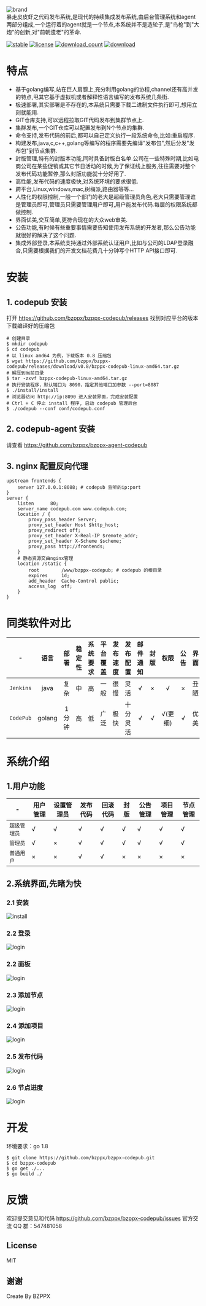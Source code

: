 
![brand](/docs/guide_res/images/brand.png)   
暴走皮皮虾之代码发布系统,是现代的持续集成发布系统,由后台管理系统和agent两部分组成,一个运行着的agent就是一个节点,本系统并不是造轮子,是"鸟枪"到"大炮"的创新,对"前朝遗老"的革命.

[![stable](https://img.shields.io/badge/stable-stable-green.svg)](https://github.com/bzppx/bzppx-codepub/) [![license](https://img.shields.io/github/license/bzppx/bzppx-codepub.svg?style=plastic)]() [![download_count](https://img.shields.io/github/downloads/bzppx/bzppx-codepub/total.svg?style=plastic)](https://github.com/bzppx/bzppx-codepub/releases) [![download](https://img.shields.io/github/release/bzppx/bzppx-codepub.svg?style=plastic)](https://github.com/bzppx/bzppx-codepub/releases)   

# 特点
- 基于golang编写,站在巨人肩膀上,充分利用golang的协程,channel还有高并发的特点,甩其它基于虚拟机或者解释性语言编写的发布系统几条街.
- 极速部署,其实部署是不存在的,本系统只需要下载二进制文件执行即可,想用立刻就能用.
- GIT仓库支持,可以远程拉取GIT代码发布到集群节点上.
- 集群发布,一个GIT仓库可以配置发布到N个节点的集群.
- 命令支持,发布代码的前后,都可以自己定义执行一段系统命令,比如:重启程序.
- 构建发布,java,c,c++,golang等编写的程序需要先编译"发布包",然后分发"发布包"到节点集群.
- 封版管理,特有的封版本功能,同时具备封版白名单.公司在一些特殊时期,比如电商公司在某些促销或其它节日活动的时候,为了保证线上服务,往往需要对整个发布代码功能暂停,那么封版功能就十分好用了.
- 高性能,发布代码的速度极快,对系统环境的要求很低.
- 跨平台,Linux,windows,mac,树梅派,路由器等等...
- 人性化的权限控制,一般一个部门的老大是超级管理员角色,老大只需要管理谁是管理员即可,管理员只需要管理用户即可,用户能发布代码.每层的权限系统都做控制.
- 界面优美,交互简单,更符合现在的大众web审美.
- 公告功能,有时候有些重要事情需要告知使用发布系统的开发者,那么公告功能就很好的解决了这个问题.
- 集成外部登录,本系统支持通过外部系统认证用户,比如与公司的LDAP登录融合,只需要根据我们的开发文档花费几十分钟写个HTTP API接口即可.

# 安装
## 1. codepub 安装

打开 https://github.com/bzppx/bzppx-codepub/releases 找到对应平台的版本下载编译好的压缩包

```
# 创建目录
$ mkdir codepub
$ cd codepub
# 以 linux amd64 为例，下载版本 0.8 压缩包
$ wget https://github.com/bzppx/bzppx-codepub/releases/download/v0.8/bzppx-codepub-linux-amd64.tar.gz
# 解压到当前目录
$ tar -zxvf bzppx-codepub-linux-amd64.tar.gz
# 执行安装程序，默认端口为 8090，指定其他端口加参数 --port=8087
$ ./install/install
# 浏览器访问 http://ip:8090 进入安装界面，完成安装配置
# Ctrl + C 停止 install 程序, 启动 codepub 管理后台
$ ./codepub --conf conf/codepub.conf
```

## 2. codepub-agent 安装
请查看 https://github.com/bzppx/bzppx-agent-codepub

## 3. nginx 配置反向代理
```
upstream frontends {
    server 127.0.0.1:8088; # codepub 监听的ip:port
}
server {
    listen      80;
    server_name codepub.com www.codepub.com;
    location / {
        proxy_pass_header Server;
        proxy_set_header Host $http_host;
        proxy_redirect off;
        proxy_set_header X-Real-IP $remote_addr;
        proxy_set_header X-Scheme $scheme;
        proxy_pass http://frontends;
    }
    # 静态资源交由nginx管理
    location /static {
        root        /www/bzppx-codepub; # codepub 的根目录
        expires     1d;
        add_header  Cache-Control public;
        access_log  off;
    }
}
```

# 同类软件对比
| - | 语言 | 部署 | 稳定性 | 系统要求 | 平台覆盖 | 发布速度 | 发布配置 | 邮件通知 | 封版 | 权限 | 公告 | 界面
| :---: | :---: | :---: | :---: | :---: | :---: | :---: | :---: | :---: | :---: | :---: | :---:|  :---:
| `Jenkins` | java | 复杂 | 中 | 高 | 一般 | 很慢 | 灵活| √ | × | √ | × | 丑陋
| `CodePub` | golang | 1分钟 | 高 | 低 | 广泛 | 极快 | 十分灵活 | √ | √ | √(更细) | √ | 优美

# 系统介绍

## 1.用户功能

| - | 用户管理 | 设置管理员 | 发布代码 | 回滚代码 | 封版 | 公告管理 | 项目管理 | 节点管理
| ------ | ------ | ------ | ------ | ------ | ------ | ------ | ------ | ------
| `超级管理员` | √ | √ | √ | √ | √ | √ | √ | √
| `管理员` | √ | × | √ | √ | √ | √ | √ | √ | √
| `普通用户` | × | × | √ | √ | × | × | × | ×

## 2.系统界面,先睹为快

### 2.1 安装
![install](/docs/guide_res/images/install.png)
### 2.2 登录
![login](/docs/guide_res/images/login.png)
### 2.2 面板
![login](/docs/guide_res/images/index.png)
### 2.3 添加节点
![login](/docs/guide_res/images/add-node.png)
### 2.4 添加项目
![login](/docs/guide_res/images/add-project.png)
### 2.5 发布代码
![login](/docs/guide_res/images/publish.png)
### 2.6 节点进度
![login](/docs/guide_res/images/task.png)

# 开发

环境要求：go 1.8
```
$ git clone https://github.com/bzppx/bzppx-codepub.git
$ cd bzppx-codepub
$ go get ./...
$ go build ./
```

# 反馈

欢迎提交意见和代码 https://github.com/bzppx/bzppx-codepub/issues
官方交流 QQ 群：547481058

## License

MIT

谢谢
---
Create By BZPPX